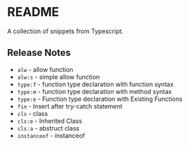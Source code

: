 # README

A collection of snippets from Typescript.

## Release Notes

- `alw` - allow function
- `alw:s` - simple allow function
- `type:f` - function type declaration with function syntax
- `type:m` - function type declaration with method syntax
- `type:e` - Function type declaration with Existing Functions
- `fin` - Insert after try-catch statement
- `cls` - class
- `cls:e` - Inherited Class
- `cls:a` - abstruct class
- `instanceof` - instanceof